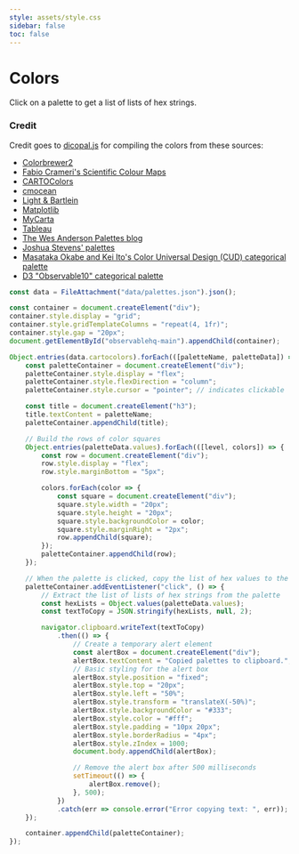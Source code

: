 ```yaml
---
style: assets/style.css
sidebar: false
toc: false
---
```

<script data-goatcounter="https://drtc.goatcounter.com/count" async src="https://gc.zgo.at/count.js"></script>

# Colors

Click on a palette to get a list of lists of hex strings.

### Credit

Credit goes to [dicopal.js](https://github.com/riatelab/dicopal.js) for compiling the colors from these sources:

 - [Colorbrewer2](https://colorbrewer2.org/)
 - [Fabio Crameri's Scientific Colour Maps](https://www.fabiocrameri.ch/colourmaps/)
 - [CARTOColors](https://carto.com/carto-colors/)
 - [cmocean](https://matplotlib.org/cmocean/)
 - [Light & Bartlein](https://agupubs.onlinelibrary.wiley.com/doi/abs/10.1029/2004EO400002)
 - [Matplotlib](https://bids.github.io/colormap/)
 - [MyCarta](https://mycartablog.com/color-palettes/)
 - [Tableau](https://help.tableau.com/current/pro/desktop/en-us/formatting_create_custom_colors.htm#hex-values-for-discontinued-color-palettes)
 - [The Wes Anderson Palettes blog](https://wesandersonpalettes.tumblr.com/)
 - [Joshua Stevens' palettes](https://www.joshuastevens.net/)
 - [Masataka Okabe and Kei Ito's Color Universal Design (CUD) categorical palette](https://jfly.uni-koeln.de/color/)
 - [D3 "Observable10" categorical palette](https://d3js.org/d3-scale-chromatic/categorical#schemeObservable10)

```js
const data = FileAttachment("data/palettes.json").json();
```

```js
const container = document.createElement("div");
container.style.display = "grid";
container.style.gridTemplateColumns = "repeat(4, 1fr)";
container.style.gap = "20px";
document.getElementById("observablehq-main").appendChild(container);

Object.entries(data.cartocolors).forEach(([paletteName, paletteData]) => {
    const paletteContainer = document.createElement("div");
    paletteContainer.style.display = "flex";
    paletteContainer.style.flexDirection = "column";
    paletteContainer.style.cursor = "pointer"; // indicates clickable

    const title = document.createElement("h3");
    title.textContent = paletteName;
    paletteContainer.appendChild(title);

    // Build the rows of color squares
    Object.entries(paletteData.values).forEach(([level, colors]) => {
        const row = document.createElement("div");
        row.style.display = "flex";
        row.style.marginBottom = "5px";

        colors.forEach(color => {
            const square = document.createElement("div");
            square.style.width = "20px";
            square.style.height = "20px";
            square.style.backgroundColor = color;
            square.style.marginRight = "2px";
            row.appendChild(square);
        });
        paletteContainer.appendChild(row);
    });

    // When the palette is clicked, copy the list of hex values to the clipboard.
    paletteContainer.addEventListener("click", () => {
        // Extract the list of lists of hex strings from the palette
        const hexLists = Object.values(paletteData.values);
        const textToCopy = JSON.stringify(hexLists, null, 2);

        navigator.clipboard.writeText(textToCopy)
            .then(() => {
                // Create a temporary alert element
                const alertBox = document.createElement("div");
                alertBox.textContent = "Copied palettes to clipboard.";
                // Basic styling for the alert box
                alertBox.style.position = "fixed";
                alertBox.style.top = "20px";
                alertBox.style.left = "50%";
                alertBox.style.transform = "translateX(-50%)";
                alertBox.style.backgroundColor = "#333";
                alertBox.style.color = "#fff";
                alertBox.style.padding = "10px 20px";
                alertBox.style.borderRadius = "4px";
                alertBox.style.zIndex = 1000;
                document.body.appendChild(alertBox);

                // Remove the alert box after 500 milliseconds
                setTimeout(() => {
                    alertBox.remove();
                }, 500);
            })
            .catch(err => console.error("Error copying text: ", err));
    });

    container.appendChild(paletteContainer);
});
```
